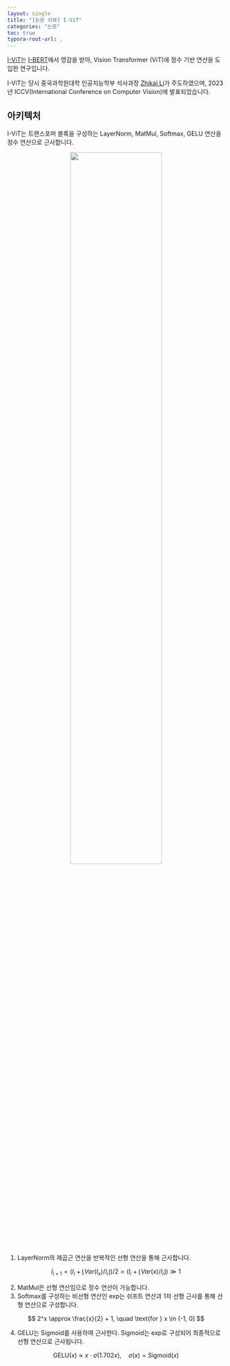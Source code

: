```yaml
---
layout: single
title: "[논문 리뷰] I-ViT"
categories: "논문"
toc: true
typora-root-url: .
---
```


[I-ViT](https://arxiv.org/pdf/2207.01405)는 [I-BERT](https://arxiv.org/abs/2101.01321)에서 영감을 받아, Vision Transformer (ViT)에 정수 기반 연산을 도입한 연구입니다.

I-ViT는 당시 중국과학원대학 인공지능학부 석사과정 [Zhikai Li](https://scholar.google.com/citations?user=XwutB1AAAAAJ&hl=en)가 주도하였으며, 2023년 ICCV(International Conference on Computer Vision)에 발표되었습니다.


## 아키텍처

I-ViT는 트랜스포머 블록을 구성하는 LayerNorm, MatMul, Softmax, GELU 연산을 정수 연산으로 근사합니다.

<p align="center">
  <img src="../../images/2025-04-23-i_vit/image-20250424222311155.png" style="width:65%;">
</p>



1. LayerNorm의 제곱근 연산을 반복적인 선형 연산을 통해 근사합니다.

$$
   I_{i+1} = (I_i + \lfloor Var(I_x) / I_i \rfloor) / 2 = (I_i + \lfloor Var(x) / I_i \rfloor) \gg 1
$$

2. MatMul은 선형 연산임으로 정수 연산이 가능합니다.
3. Softmax를 구성하는 비선형 연산인 exp는 쉬프트 연산과 1차 선형 근사를 통해 선형 연산으로 구성합니다.

$$
2^x \approx \frac{x}{2} + 1, \quad \text{for } x \in (-1, 0]
$$

4. GELU는 Sigmoid를 사용하여 근사한다. Sigmoid는 exp로 구성되어 최종적으로 선형 연산으로 근사됩니다.

$$
   \text{GELU}(x) \approx x \cdot \sigma(1.702x), \quad \sigma(x) = \text{Sigmoid}(x)
$$



